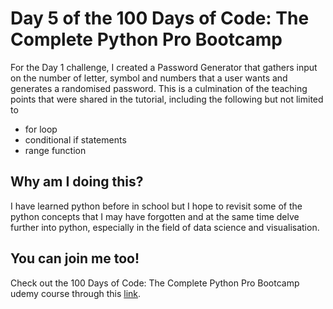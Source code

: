 <h1>Day 5 of the 100 Days of Code: The Complete Python Pro Bootcamp</h1>
<p>For the Day 1 challenge, I created a Password Generator that gathers input on the number of letter, symbol and numbers that a user wants and generates a randomised password. This is a culmination of the teaching points that were shared in the tutorial, including the following but not limited to</p>
<ul>
  <li>for loop</li>
  <li>conditional if statements</li>
  <li>range function</li>
</ul>

<h2>Why am I doing this?</h2>
<p>I have learned python before in school but I hope to revisit some of the python concepts that I may have forgotten and at the same time delve further into python, especially in the field of data science and visualisation.</p>

<h2>You can join me too!</h2>
<p> Check out the 100 Days of Code: The Complete Python Pro Bootcamp udemy course through this <a href="https://www.udemy.com/course/100-days-of-code/">link</a>.</p>
